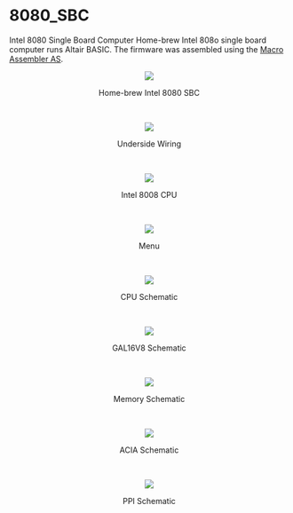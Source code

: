 # 8080_SBC
Intel 8080 Single Board Computer
Home-brew Intel 808o single board computer runs Altair BASIC. The firmware was assembled using the [Macro Assembler AS](http://john.ccac.rwth-aachen.de:8000/as/).
<p align="center"><img src="/images/top.JPEG"/>
<p align="center">Home-brew Intel 8080 SBC</p><br>
<p align="center"><img src="/images/underside.JPEG"/>
<p align="center">Underside Wiring</p><br>
<p align="center"><img src="/images/i8080.JPEG"/>
<p align="center">Intel 8008 CPU</p><br>
<p align="center"><img src="/images/TT.jpg"/>
<p align="center">Menu</p><br>
<p align="center"><img src="/images/CPU.jpg"/>
<p align="center">CPU Schematic</p><br>
<p align="center"><img src="/images/GAL16V8.jpg"/>
<p align="center">GAL16V8 Schematic</p><br>
<p align="center"><img src="/images/MEMORY.jpg"/>
<p align="center">Memory Schematic</p><br>
<p align="center"><img src="/images/ACIA.jpg"/>
<p align="center">ACIA Schematic</p><br>
<p align="center"><img src="/images/PPI.jpg"/>
<p align="center">PPI Schematic</p><br>
